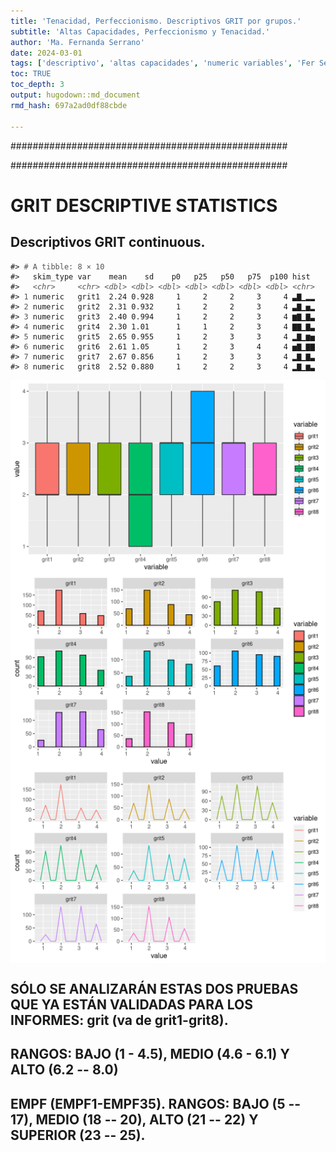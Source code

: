 ```yaml
---
title: 'Tenacidad, Perfeccionismo. Descriptivos GRIT por grupos.'
subtitle: 'Altas Capacidades, Perfeccionismo y Tenacidad.'
author: 'Ma. Fernanda Serrano'
date: 2024-03-01
tags: ['descriptivo', 'altas capacidades', 'numeric variables', 'Fer Serrano', 'tenacidad', 'perfeccionismo']
toc: TRUE
toc_depth: 3
output: hugodown::md_document
rmd_hash: 697a2ad0df88cbde

---
```


################################################## 

################################################## 

GRIT DESCRIPTIVE STATISTICS
===========================

Descriptivos GRIT continuous.
-----------------------------

<div class="highlight">

<pre class='chroma'><code class='language-r' data-lang='r'><span><span class='c'>#&gt; <span style='color: #555555;'># A tibble: 8 × 10</span></span></span>
<span><span class='c'>#&gt;   skim_type var    mean    sd    p0   p25   p50   p75  p100 hist </span></span>
<span><span class='c'>#&gt;   <span style='color: #555555; font-style: italic;'>&lt;chr&gt;</span>     <span style='color: #555555; font-style: italic;'>&lt;chr&gt;</span> <span style='color: #555555; font-style: italic;'>&lt;dbl&gt;</span> <span style='color: #555555; font-style: italic;'>&lt;dbl&gt;</span> <span style='color: #555555; font-style: italic;'>&lt;dbl&gt;</span> <span style='color: #555555; font-style: italic;'>&lt;dbl&gt;</span> <span style='color: #555555; font-style: italic;'>&lt;dbl&gt;</span> <span style='color: #555555; font-style: italic;'>&lt;dbl&gt;</span> <span style='color: #555555; font-style: italic;'>&lt;dbl&gt;</span> <span style='color: #555555; font-style: italic;'>&lt;chr&gt;</span></span></span>
<span><span class='c'>#&gt; <span style='color: #555555;'>1</span> numeric   grit1  2.24 0.928     1     2     2     3     4 ▃▇▁▂▂</span></span>
<span><span class='c'>#&gt; <span style='color: #555555;'>2</span> numeric   grit2  2.31 0.932     1     2     2     3     4 ▃▇▁▅▂</span></span>
<span><span class='c'>#&gt; <span style='color: #555555;'>3</span> numeric   grit3  2.40 0.994     1     2     2     3     4 ▆▇▁▇▃</span></span>
<span><span class='c'>#&gt; <span style='color: #555555;'>4</span> numeric   grit4  2.30 1.01      1     1     2     3     4 ▇▇▁▇▃</span></span>
<span><span class='c'>#&gt; <span style='color: #555555;'>5</span> numeric   grit5  2.65 0.955     1     2     3     3     4 ▂▇▁▆▅</span></span>
<span><span class='c'>#&gt; <span style='color: #555555;'>6</span> numeric   grit6  2.61 1.05      1     2     3     4     4 ▅▇▁▇▇</span></span>
<span><span class='c'>#&gt; <span style='color: #555555;'>7</span> numeric   grit7  2.67 0.856     1     2     3     3     4 ▂▇▁▇▃</span></span>
<span><span class='c'>#&gt; <span style='color: #555555;'>8</span> numeric   grit8  2.52 0.880     1     2     2     3     4 ▂▇▁▆▃</span></span></code></pre>
<img src="figs/raven_descriptive-1.png" width="700px" style="display: block; margin: auto;" /><img src="figs/raven_descriptive-2.png" width="700px" style="display: block; margin: auto;" /><img src="figs/raven_descriptive-3.png" width="700px" style="display: block; margin: auto;" />

</div>

SÓLO SE ANALIZARÁN ESTAS DOS PRUEBAS QUE YA ESTÁN VALIDADAS PARA LOS INFORMES: grit (va de grit1-grit8).
--------------------------------------------------------------------------------------------------------

RANGOS: BAJO (1 - 4.5), MEDIO (4.6 - 6.1) Y ALTO (6.2 -- 8.0)
-------------------------------------------------------------

EMPF (EMPF1-EMPF35). RANGOS: BAJO (5 -- 17), MEDIO (18 -- 20), ALTO (21 -- 22) Y SUPERIOR (23 -- 25).
-----------------------------------------------------------------------------------------------------

